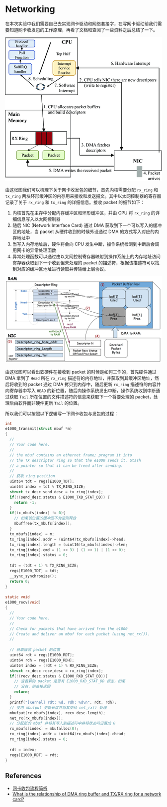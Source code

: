 # Networking 
在本次实验中我们需要自己去实现网卡驱动和网络套接字，在写网卡驱动前我们需要知道网卡收发包的工作原理，再看了文档和查阅了一些资料之后总结了一下。  
  

![](img/ptPxv.png)  
  

由这张图我们可以梳理下关于网卡收发包的细节，首先内核需要分配 `rx_ring` 和 `tx_ring` 两块环形缓冲区的内存用来接收和发送报文。其中以太网控制器的寄存器记录了关于 `rx_ring` 和 `tx_ring` 的详细信息。接收 packet 的细节如下：
1. 内核首先在主存中分配内存缓冲区和环形缓冲区，并由 CPU 将 `rx_ring` 的详细信息写入以太网控制器
2. 随后 NIC (Network Interface Card) 通过 DMA 获取到下一个可以写入的缓冲区的地址，当 packet 从硬件收到的时候外设通过 DMA 的方式写入对应的内存地址中
3. 当写入内存地址后，硬件将会向 CPU 发生中断，操作系统检测到中断后会调用网卡的异常处理函数
4. 异常处理函数可以通过由以太网控制寄存器映射到操作系统上的内存地址访问寄存器获取到下一个收到但未处理的 packet 的描述符，根据该描述符可以找到对应的缓冲区地址进行读取并传输给上层协议。  
  
![](img/HignO.png)  
    

由这张图可以看出软硬件在接收到 packet 的时候是如何工作的，首先硬件通过 DMA 拿到了 `Head` 所在 `rx_ring` 描述符的内存地址，并获取到其缓冲区地址，然后将收到的 packet 通过 DMA 拷贝到内存中，随后更新 `rx_ring` 描述符的内容并向寄存器中写入 `HEAD` 的新位置，随后向操作系统发出中断，操作系统收到中断通过获取 `Tail` 所在位置的文件描述符的信息来获取下一个将要处理的 packet，处理后由软件而非硬件更新 `Tail` 的位置。  
  
所以我们可以按照以下逻辑写一下网卡收包与发包的过程：
```c
int
e1000_transmit(struct mbuf *m)
{
  //
  // Your code here.
  //
  // the mbuf contains an ethernet frame; program it into
  // the TX descriptor ring so that the e1000 sends it. Stash
  // a pointer so that it can be freed after sending.
  //
  // 获取 ring position
  uint64 tdt = regs[E1000_TDT];
  uint64 index = tdt % TX_RING_SIZE;
  struct tx_desc send_desc = tx_ring[index];
  if(!(send_desc.status & E1000_TXD_STAT_DD)) {
    return -1;
  }
  if(tx_mbufs[index] != 0){
    // 如果该位置的缓冲区不为空则释放
    mbuffree(tx_mbufs[index]);
  }
  tx_mbufs[index] = m;
  tx_ring[index].addr = (uint64)tx_mbufs[index]->head;
  tx_ring[index].length = (uint16)tx_mbufs[index]->len;
  tx_ring[index].cmd = (1 << 3) | (1 << 1) | (1 << 0);
  tx_ring[index].status = 0;

  tdt = (tdt + 1) % TX_RING_SIZE;
  regs[E1000_TDT] = tdt;
  __sync_synchronize();
  return 0;
}

static void
e1000_recv(void)
{
  //
  // Your code here.
  //
  // Check for packets that have arrived from the e1000
  // Create and deliver an mbuf for each packet (using net_rx()).
  //
  
  // 获取接收 packet 的位置
  uint64 rdt = regs[E1000_RDT];
  uint64 rdh = regs[E1000_RDH];
  uint64 index = (rdt + 1) % RX_RING_SIZE; 
  struct rx_desc recv_desc = rx_ring[index];
  if(!(recv_desc.status & E1000_RXD_STAT_DD)){
    // 查看新的 packet 是否有 E1000_RXD_STAT_DD 标志，如果
    // 没有，则直接返回
    return;
  }
  printf("[Kernel] rdt: %d, rdh: %d\n", rdt, rdh);
  // 使用 mbufput 更新长度并将其交给 net_rx() 处理
  mbufput(rx_mbufs[index], recv_desc.length);
  net_rx(rx_mbufs[index]);
  // 分配新的 mbuf 并将其写入到描述符中并将状态吗设置成 0
  rx_mbufs[index] = mbufalloc(0);
  rx_ring[index].addr = (uint64)rx_mbufs[index]->head;
  rx_ring[index].status = 0;

  rdt = index;
  regs[E1000_RDT] = rdt;
}
```  
  

## References
- [网卡收包流程简析](https://cclinuxer.github.io/2020/07/%E7%BD%91%E5%8D%A1%E6%94%B6%E5%8C%85%E6%B5%81%E7%A8%8B%E6%B5%85%E6%9E%90/)
- [What is the relationship of DMA ring buffer and TX/RX ring for a network card?](https://stackoverflow.com/questions/47450231/what-is-the-relationship-of-dma-ring-buffer-and-tx-rx-ring-for-a-network-card)